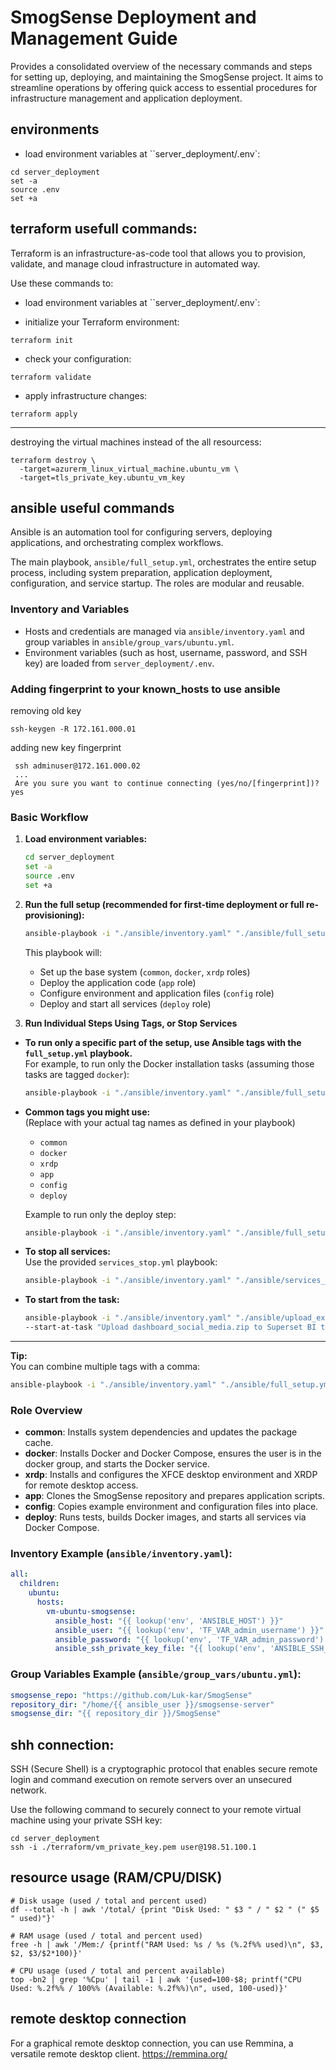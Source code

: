 
# SmogSense Deployment and Management Guide
Provides a consolidated overview of the necessary commands and steps for setting up, deploying, and maintaining the SmogSense project. It aims to streamline operations by offering quick access to essential procedures for infrastructure management and application deployment.

## environments

- load environment variables at ``server_deployment/.env`:
```
cd server_deployment
set -a
source .env
set +a
```

## terraform usefull commands:
Terraform is an infrastructure-as-code tool that allows you to provision, validate, and manage cloud infrastructure in automated way.

Use these commands to: 

- load environment variables at ``server_deployment/.env`:

- initialize your Terraform environment:
```
terraform init
```
- check your configuration:
```
terraform validate
```
- apply infrastructure changes:
```
terraform apply
```
---
destroying the virtual machines instead of the all resourcess:
```
terraform destroy \
  -target=azurerm_linux_virtual_machine.ubuntu_vm \
  -target=tls_private_key.ubuntu_vm_key
```
## ansible useful commands

Ansible is an automation tool for configuring servers, deploying applications, and orchestrating complex workflows.

The main playbook, `ansible/full_setup.yml`, orchestrates the entire setup process, including system preparation, application deployment, configuration, and service startup. The roles are modular and reusable.

### **Inventory and Variables**

- Hosts and credentials are managed via `ansible/inventory.yaml` and group variables in `ansible/group_vars/ubuntu.yml`.
- Environment variables (such as host, username, password, and SSH key) are loaded from `server_deployment/.env`.

### Adding fingerprint to your known_hosts to use ansible

removing old key

```
ssh-keygen -R 172.161.000.01
```

adding new key fingerprint

```
 ssh adminuser@172.161.000.02
 ...
 Are you sure you want to continue connecting (yes/no/[fingerprint])? yes
```

### **Basic Workflow**

1. **Load environment variables:**
   ```sh
   cd server_deployment
   set -a
   source .env
   set +a
   ```

2. **Run the full setup (recommended for first-time deployment or full re-provisioning):**
   ```sh
   ansible-playbook -i "./ansible/inventory.yaml" "./ansible/full_setup.yml"
   ```

   This playbook will:
   - Set up the base system (`common`, `docker`, `xrdp` roles)
   - Deploy the application code (`app` role)
   - Configure environment and application files (`config` role)
   - Deploy and start all services (`deploy` role)

3. **Run Individual Steps Using Tags, or Stop Services**

- **To run only a specific part of the setup, use Ansible tags with the `full_setup.yml` playbook.**  
  For example, to run only the Docker installation tasks (assuming those tasks are tagged `docker`):

  ```sh
  ansible-playbook -i "./ansible/inventory.yaml" "./ansible/full_setup.yml" --tags docker
  ```

- **Common tags you might use:**  
  (Replace with your actual tag names as defined in your playbook)
  - `common`
  - `docker`
  - `xrdp`
  - `app`
  - `config`
  - `deploy`

  Example to run only the deploy step:
  ```sh
  ansible-playbook -i "./ansible/inventory.yaml" "./ansible/full_setup.yml" --tags deploy
  ```

- **To stop all services:**  
  Use the provided `services_stop.yml` playbook:

  ```sh
  ansible-playbook -i "./ansible/inventory.yaml" "./ansible/services_stop.yml"
  ```

- **To start from the task:**
  ```sh
  ansible-playbook -i "./ansible/inventory.yaml" "./ansible/upload_example_data.yml" \
  --start-at-task "Upload dashboard_social_media.zip to Superset BI tool"
  ```
---

**Tip:**  
You can combine multiple tags with a comma:  
```sh
ansible-playbook -i "./ansible/inventory.yaml" "./ansible/full_setup.yml" --tags "docker,deploy"
```

### **Role Overview**

- **common**: Installs system dependencies and updates the package cache.
- **docker**: Installs Docker and Docker Compose, ensures the user is in the docker group, and starts the Docker service.
- **xrdp**: Installs and configures the XFCE desktop environment and XRDP for remote desktop access.
- **app**: Clones the SmogSense repository and prepares application scripts.
- **config**: Copies example environment and configuration files into place.
- **deploy**: Runs tests, builds Docker images, and starts all services via Docker Compose.

### **Inventory Example (`ansible/inventory.yaml`):**
```yaml
all:
  children:
    ubuntu:
      hosts:
        vm-ubuntu-smogsense:
          ansible_host: "{{ lookup('env', 'ANSIBLE_HOST') }}"
          ansible_user: "{{ lookup('env', 'TF_VAR_admin_username') }}"
          ansible_password: "{{ lookup('env', 'TF_VAR_admin_password') }}"
          ansible_ssh_private_key_file: "{{ lookup('env', 'ANSIBLE_SSH_PRIVATE_KEY_FILE') }}"
```

### **Group Variables Example (`ansible/group_vars/ubuntu.yml`):**
```yaml
smogsense_repo: "https://github.com/Luk-kar/SmogSense"
repository_dir: "/home/{{ ansible_user }}/smogsense-server"
smogsense_dir: "{{ repository_dir }}/SmogSense"
```

## shh connection:
SSH (Secure Shell) is a cryptographic protocol that enables secure remote login and command execution on remote servers over an unsecured network.

Use the following command to securely connect to your remote virtual machine using your private SSH key:
```
cd server_deployment
ssh -i ./terraform/vm_private_key.pem user@198.51.100.1
```

## resource usage (RAM/CPU/DISK)
```
# Disk usage (used / total and percent used)
df --total -h | awk '/total/ {print "Disk Used: " $3 " / " $2 " (" $5 " used)"}'

# RAM usage (used / total and percent used)
free -h | awk '/Mem:/ {printf("RAM Used: %s / %s (%.2f%% used)\n", $3, $2, $3/$2*100)}'

# CPU usage (used / total and percent available)
top -bn2 | grep '%Cpu' | tail -1 | awk '{used=100-$8; printf("CPU Used: %.2f%% / 100%% (Available: %.2f%%)\n", used, 100-used)}'
```

## remote desktop connection
For a graphical remote desktop connection, you can use Remmina, a versatile remote desktop client.
https://remmina.org/